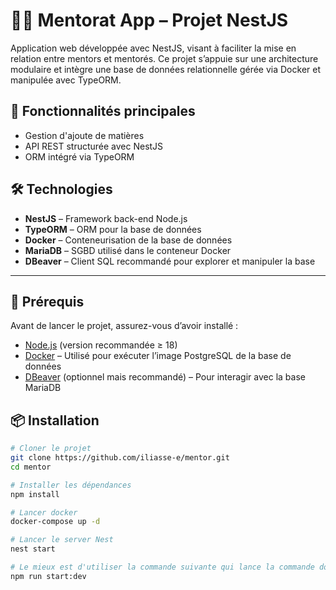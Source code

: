 # 🧑‍🏫 Mentorat App – Projet NestJS

Application web développée avec NestJS, visant à faciliter la mise en relation entre mentors et mentorés. Ce projet s’appuie sur une architecture modulaire et intègre une base de données relationnelle gérée via Docker et manipulée avec TypeORM.

## 🚀 Fonctionnalités principales

- Gestion d'ajoute de matières
- API REST structurée avec NestJS
- ORM intégré via TypeORM

## 🛠️ Technologies

- **NestJS** – Framework back-end Node.js
- **TypeORM** – ORM pour la base de données
- **Docker** – Conteneurisation de la base de données
- **MariaDB** – SGBD utilisé dans le conteneur Docker
- **DBeaver** – Client SQL recommandé pour explorer et manipuler la base

---

## 🧰 Prérequis

Avant de lancer le projet, assurez-vous d’avoir installé :

- [Node.js](https://nodejs.org/) (version recommandée ≥ 18)
- [Docker](https://www.docker.com/) – Utilisé pour exécuter l’image PostgreSQL de la base de données
- [DBeaver](https://dbeaver.io/) (optionnel mais recommandé) – Pour interagir avec la base MariaDB

## 📦 Installation

```bash
# Cloner le projet
git clone https://github.com/iliasse-e/mentor.git
cd mentor

# Installer les dépendances
npm install

# Lancer docker
docker-compose up -d

# Lancer le server Nest
nest start

# Le mieux est d'utiliser la commande suivante qui lance la commande docker et le server Nest
npm run start:dev
```
